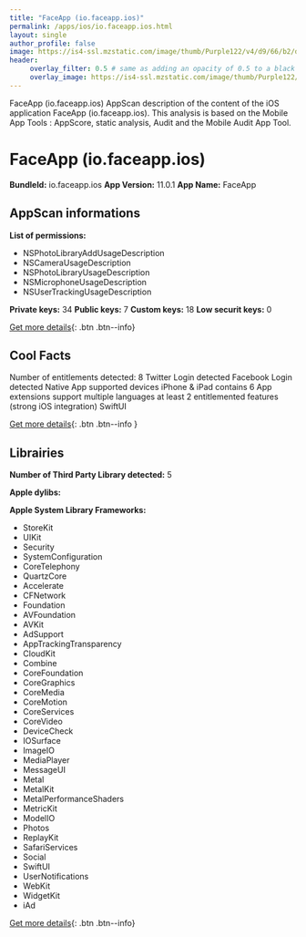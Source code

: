 ```yaml
---
title: "FaceApp (io.faceapp.ios)"
permalink: /apps/ios/io.faceapp.ios.html
layout: single
author_profile: false
image: https://is4-ssl.mzstatic.com/image/thumb/Purple122/v4/d9/66/b2/d966b284-3eda-86b8-bc30-0e7d091a5b6e/AppIcon-1x_U007emarketing-0-7-0-85-220.png/512x512bb.jpg
header: 
     overlay_filter: 0.5 # same as adding an opacity of 0.5 to a black background
     overlay_image: https://is4-ssl.mzstatic.com/image/thumb/Purple122/v4/d9/66/b2/d966b284-3eda-86b8-bc30-0e7d091a5b6e/AppIcon-1x_U007emarketing-0-7-0-85-220.png/512x512bb.jpg
---
```

FaceApp (io.faceapp.ios) AppScan description of the content of the iOS application FaceApp (io.faceapp.ios). This analysis is based on the Mobile App Tools : AppScore, static analysis, Audit and the Mobile Audit App Tool.

# FaceApp (io.faceapp.ios)

**BundleId:** io.faceapp.ios
**App Version:** 11.0.1
**App Name:** FaceApp


## AppScan informations 

**List of permissions:** 
- NSPhotoLibraryAddUsageDescription
- NSCameraUsageDescription
- NSPhotoLibraryUsageDescription
- NSMicrophoneUsageDescription
- NSUserTrackingUsageDescription
  
  
**Private keys:** 34
**Public keys:** 7
**Custom keys:** 18
**Low securit keys:** 0
  
[Get more details](/pricing.html){: .btn .btn--info}

## Cool Facts

Number of entitlements detected: 8
Twitter Login detected
Facebook Login detected
Native App
supported devices iPhone & iPad
contains 6 App extensions
support multiple languages
at least 2 entitlemented features (strong iOS integration)
SwiftUI
  
[Get more details](/pricing.html){: .btn .btn--info }

## Librairies 
**Number of Third Party Library detected:** 5


**Apple dylibs:**


**Apple System Library Frameworks:**
- StoreKit
- UIKit
- Security
- SystemConfiguration
- CoreTelephony
- QuartzCore
- Accelerate
- CFNetwork
- Foundation
- AVFoundation
- AVKit
- AdSupport
- AppTrackingTransparency
- CloudKit
- Combine
- CoreFoundation
- CoreGraphics
- CoreMedia
- CoreMotion
- CoreServices
- CoreVideo
- DeviceCheck
- IOSurface
- ImageIO
- MediaPlayer
- MessageUI
- Metal
- MetalKit
- MetalPerformanceShaders
- MetricKit
- ModelIO
- Photos
- ReplayKit
- SafariServices
- Social
- SwiftUI
- UserNotifications
- WebKit
- WidgetKit
- iAd


  
[Get more details](/pricing.html){: .btn .btn--info}

